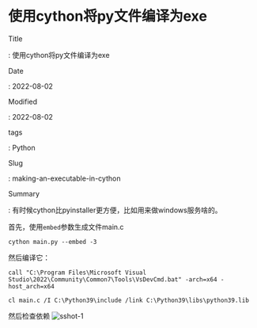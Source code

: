 # 使用cython将py文件编译为exe

Title

:   使用cython将py文件编译为exe

Date

:   2022-08-02

Modified

:   2022-08-02

tags

:   Python

Slug

:   making-an-executable-in-cython

Summary

:   有时候cython比pyinstaller更方便，比如用来做windows服务啥的。

首先，使用`embed`参数生成文件main.c

    cython main.py --embed -3

然后编译它：

    call "C:\Program Files\Microsoft Visual Studio\2022\Community\Common7\Tools\VsDevCmd.bat" -arch=x64 -host_arch=x64

    cl main.c /I C:\Python39\include /link C:\Python39\libs\python39.lib

然后检查依赖 ![sshot-1](%7Bstatic%7D/images/sshot-1.png)
